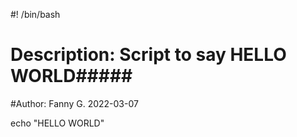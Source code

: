 #! /bin/bash
# Description: Script to say HELLO WORLD#####

#Author: Fanny G. 2022-03-07

echo "HELLO WORLD"
